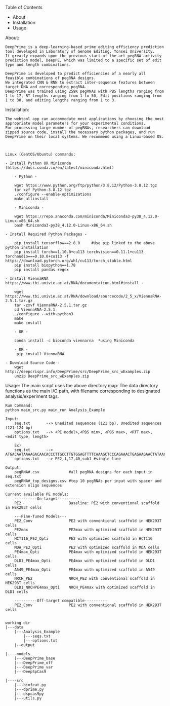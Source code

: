 Table of Contents
- About
- Installation
- Usage


About:

	DeepPrime is a deep-learning-based prime editing efficiency prediction tool developed in Laboratory of Genome Editing, Yonsei University. 
	It greatly expands upon the previous start-of-the-art pegRNA activity prediction model, DeepPE, which was limited to a specific set of edit type and length combinations.

	DeepPrime is developed to predict efficiencies of a nearly all feasible combinations of pegRNA designs.
	We integrated CNN & RNN to extract inter-sequence features between target DNA and corresponding pegRNA.
	DeepPrime was trained using 259K pegRNAs with PBS lengths ranging from 1 to 17, RT lengths ranging from 1 to 50, Edit positions ranging from 1 to 30, and editing lengths ranging from 1 to 3.


Installation:

	The webtool app can accommodate most applications by choosing the most appropriate model parameters for your experimental conditions. 
	For processing large number of pegRNAs, researchers can download zipped source code, install the necessary python packages, and run DeepPrime on their local systems. We recommend using a Linux-based OS.



	Linux (CentOS/Ubuntu) commands:

	- Install Python OR Miniconda (https://docs.conda.io/en/latest/miniconda.html)
		
		- Python -
		
		wget https://www.python.org/ftp/python/3.8.12/Python-3.8.12.tgz
		tar xzf Python-3.8.12.tgz
		./configure --enable-optimizations
		make altinstall

		- Miniconda -
		
		wget https://repo.anaconda.com/miniconda/Miniconda3-py38_4.12.0-Linux-x86_64.sh
		bash Miniconda3-py38_4.12.0-Linux-x86_64.sh

	- Install Required Python Packages -

		pip install tensorflow==2.8.0     #Use pip linked to the above python installation
		pip install torch==1.10.0+cu113 torchvision==0.11.1+cu113 torchaudio===0.10.0+cu113 -f https://download.pytorch.org/whl/cu113/torch_stable.html
		pip install biopython==1.78 
		pip install pandas regex 
		
	- Install ViennaRNA https://www.tbi.univie.ac.at/RNA/documentation.html#install -

		wget https://www.tbi.univie.ac.at/RNA/download/sourcecode/2_5_x/ViennaRNA-2.5.1.tar.gz
		tar -zxvf ViennaRNA-2.5.1.tar.gz
		cd ViennaRNA-2.5.1
		./configure --with-python3	
		make
		make install

		- OR -
		
		conda install -c bioconda viennarna  *using Miniconda
		
		- OR -
		 pip install ViennaRNA

	- Download Source Code -
		wget http://deepcrispr.info/DeepPrime/src/DeepPrime_src_wExamples.zip
		unzip DeepPrime_src_wExamples.zip


Usage:
	The main script uses the above directory map:
	The data directory functions as the main I/O path, with filename corresponding to designated analysis/experiment tags.

	Run Command:
	python main_src.py main_run Analysis_Example

	Input:
		seq.txt 	  --> Unedited sequences (121 bp), Unedited sequences (121-124 bp) 
		options.txt   --> <PE model>,<PBS min>, <PBS max>, <RTT max>, <edit type, length>

		Ex)
		seq.txt 	  --> ATGACAATAAAAGACAACACCCTTGCCTTGTGGAGTTTTCAAAGCTCCCAGAAACTGAGAAGAACTATAACCTGCAAATGTCAACTGAAACCTTAAAGTGAGTATTTAATTGAGCTGAAGT,ATGACAATAAAAGACAACACCCTTGCCTTGTGGAGTTTTCAAAGCTCCCAGAAACTGAGACGAACTATAACCTGCAAATGTCAACTGAAACCTTAAAGTGAGTATTTAATTGAGCTGAAGT
		options.txt   --> PE2,1,17,40,sub1 #single line

	Output:
		pegRNA#.csv 			#all pegRNA designs for each input in seq.txt
		pegRNA#_top_designs.csv #top 10 pegRNAs per input with spacer and extension oligo sequences
	
	Current available PE models:
		----------On-target----------
		PE2						Baseline: PE2 with conventional scaffold in HEK293T cells
		
		---Fine-Tuned Models---
		PE2_Conv 				PE2 with conventional scaffold in HEK293T cells
		PE2max 					PE2max with optimized scaffold in HEK293T cells
		HCT116_PE2_Opti			PE2 with optimized scaffold in HCT116 cells 
		MDA_PE2_Opti			PE2 with optimized scaffold in MDA cells
		PE4max_Opti				PE4max with optimized scaffold in HEK293T cells
		DLD1_PE4max_Opti		PE4max with optimized scaffold in DLD1 cells
		A549_PE4max_Opti		PE4max with optimized scaffold in A549 cells
		NRCH_PE2				NRCH_PE2 with conventional scaffold in HEK293T cells
		DLD1_NRCHPE4max_Opti	NRCH_PE4max with optimized scaffold in DLD1 cells
		
		----------Off-target compatible----------
		PE2_Conv				PE2 with conventional scaffold in HEK293T cells


	working dir
	|---data
		|---Analysis_Example
			|---seqs.txt
			|---options.txt
		|--output

	|----models
		|---DeepPrime_base
		|---DeepPrime_off
		|---DeepPrime_var
		|---DeepSpCas9

	|----src
		|---biofeat.py
		|---dprime.py
		|---dspcas9py
		|---utils.py
		
		

